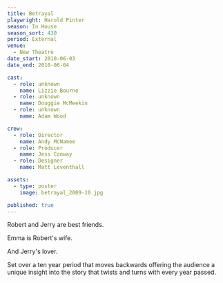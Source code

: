 ```yaml
---
title: Betrayal
playwright: Harold Pinter
season: In House
season_sort: 430
period: External
venue:
  - New Theatre
date_start: 2010-06-03
date_end: 2010-06-04

cast:
  - role: unknown
    name: Lizzie Bourne
  - role: unknown
    name: Douggie McMeekin
  - role: unknown
    name: Adam Wood

crew:
  - role: Director
    name: Andy McNamee
  - role: Producer
    name: Jess Conway
  - role: Designer
    name: Matt Leventhall

assets:
  - type: poster
    image: betrayal_2009-10.jpg

published: true
---
```


Robert and Jerry are best friends.

Emma is Robert's wife.

And Jerry's lover.

Set over a ten year period that moves backwards offering the audience a unique insight into the story that twists and turns with every year passed.
